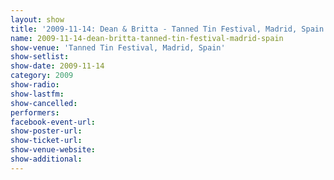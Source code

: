 ```yaml
---
layout: show
title: '2009-11-14: Dean & Britta - Tanned Tin Festival, Madrid, Spain'
name: 2009-11-14-dean-britta-tanned-tin-festival-madrid-spain
show-venue: 'Tanned Tin Festival, Madrid, Spain'
show-setlist: 
show-date: 2009-11-14
category: 2009
show-radio: 
show-lastfm: 
show-cancelled: 
performers: 
facebook-event-url: 
show-poster-url: 
show-ticket-url: 
show-venue-website: 
show-additional: 
---
```


